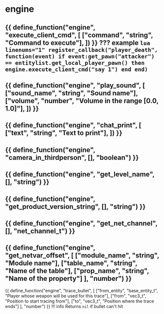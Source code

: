 # engine

{{ define_function("engine", "execute_client_cmd", [
    ["command", "string", "Command to execute"],
]) }}
??? example
    ``` lua linenums="1"
    register_callback("player_death", function(event)
        if event:get_pawn("attacker") == entitylist.get_local_player_pawn() then 
            engine.execute_client_cmd("say 1")
        end
    end)
    ```
---
{{ define_function("engine", "play_sound", [
    ["sound_name", "string", "Sound name"],
    ["volume", "number", "Volume in the range [0.0, 1.0]"],
]) }}
---
{{ define_function("engine", "chat_print", [
    ["text", "string", "Text to print"],
]) }}
---
{{ define_function("engine", "camera_in_thirdperson", [], "boolean") }}
---
{{ define_function("engine", "get_level_name", [], "string") }}
---
{{ define_function("engine", "get_product_version_string", [], "string") }}
---
{{ define_function("engine", "get_net_channel", [], "net_channel_t") }}
---
{{ define_function("engine", "get_netvar_offset", [
    ["module_name", "string", "Module name"],
    ["table_name", "string", "Name of the table"],
    ["prop_name", "string", "Name of the property"]
], "number") }}
---
{{ define_function("engine", "trace_bullet", [
    ["from_entity", "base_entity_t", "Player whose weapon will be used for this trace"],
    ["from", "vec3_t", "Position to start tracing from"],
    ["to", "vec3_t", "Position where the trace ends"]
], "number") }}
!!! info 
    Returns `nil` if bullet can't hit
